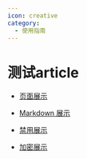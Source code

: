 ```yaml
---
icon: creative
category:
  - 使用指南
---
```


# 测试article

- [页面展示](page.md)

- [Markdown 展示](markdown.md)

- [禁用展示](disable.md)

- [加密展示](encrypt.md)
